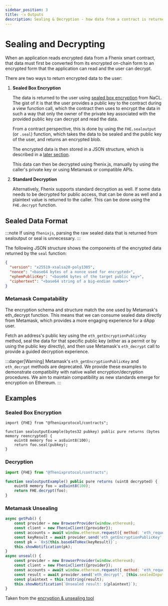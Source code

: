 ```yaml
---
sidebar_position: 3
title: 👈 Outputs
description: Sealing & Decryption - how data from a contract is returned 
---
```


# Sealing and Decrypting

When an application reads encrypted data from a Fhenix smart contract, that data must first be converted from its encrypted on-chain form to an encrypted form that the application can read and the user can decrypt.

There are two ways to return encrypted data to the user:

1. **Sealed Box Encryption**

    The data is returned to the user using [sealed box encryption](https://bitbeans.gitbooks.io/libsodium-net/content/public-key\_cryptography/sealed\_boxes.html) from NaCL. The gist of it is that the user provides a public key to the contract during a view function call, which the contract then uses to encrypt the data in such a way that only the owner of the private key associated with the provided public key can decrypt and read the data.

    From a contract perspective, this is done by using the `FHE.sealoutput` (or `.seal`) function, which takes the data to be sealed and the public key of the user, and returns an encrypted blob.

    The encrypted data is then stored in a JSON structure, which is described in a [later section](#metamask-compatability).

    This data can then be decrypted using fhenix.js, manually by using the caller's private key or using Metamask or compatible APIs.

2. **Standard Decryption**

    Alternatively, Fhenix supports standard decryption as well. If some data needs to be decrypted for public access, that can be done as well and a plaintext value is returned to the caller.
    This can be done using the `FHE.decrypt` function.

## Sealed Data Format

:::note
If using `fhenixjs`, parsing the raw sealed data that is returned from sealoutput or seal is unnecessary.
:::

The following JSON structure shows the components of the encrypted data returned by the `seal` function:

```json
{
  "version": "x25519-xsalsa20-poly1305",
  "nonce": "<base64 bytes of a nonce used for encrypted>",
  "ephemPublicKey": "<base64 bytes of the target public key>",
  "ciphertext": "<base64 string of a big-endian number>"
}
```

### Metamask Compatability

The encryption schema and structure match the one used by Metamask's eth_decrypt function. 
This means that we can consume sealed data directly from Metamask, which provides a more engaging experience for a dApp user. 

Fetch an address's public key using the `eth_getEncryptionPublicKey` method, seal the data for that specific public key (either as a permit or by using the public key directly), and then use Metamask's `eth_decrypt` call to provide a guided decryption experience.

:::danger[Warning]
Metamask's `eth_getEncryptionPublicKey` and `eth_decrypt` methods are deprecated. We provide these examples to demonstrate compatibility with native wallet encryption/decryption procedures. We aim to maintain compatibility as new standards emerge for encryption on Ethereum.
:::

## Examples

### Sealed Box Encryption

```solidity
import {FHE} from "@fhenixprotocol/contracts";

function sealoutputExample(bytes32 pubkey) public pure returns (bytes memory reencrypted) {
    euint8 memory foo = asEuint8(100);
    return foo.seal(pubkey);
}
```

### Decryption

```Javascript
import {FHE} from "@fhenixprotocol/contracts";

function sealoutputExample() public pure returns (uint8 decrypted) {
    euint8 memory foo = asEuint8(100);
    return FHE.decrypt(foo);
}
```

### Metamask Unsealing

```Javascript
async getPub() {
    const provider = new BrowserProvider(window.ethereum);
    const client = new FhenixClient({provider});
    const accounts = await window.ethereum.request({ method: 'eth_requestAccounts' });
    const keyResult = await provider.send('eth_getEncryptionPublicKey',[accounts[0]]);
    const pk = `0x${this.base64ToHex(keyResult)}`;
    this.showNotification(pk);
}
async unseal() {
    const provider = new BrowserProvider(window.ethereum);
    const client = new FhenixClient({provider});
    const accounts = await window.ethereum.request({ method: 'eth_requestAccounts' });
    const result = await provider.send('eth_decrypt', [this.sealedInput, accounts[0]]);
    const plaintext = this.toString(result);
    this.showNotification(`Unsealed result: ${plaintext}`);
}
```

Taken from the [encryption & unsealing tool](https://github.com/FhenixProtocol/fhenix-enc-tool/blob/master/src/App.vue)
